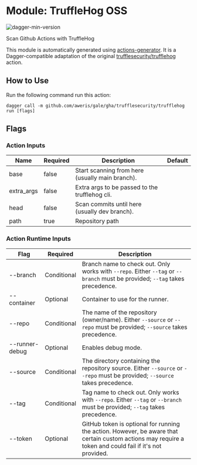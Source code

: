 # Module: TruffleHog OSS

![dagger-min-version](https://img.shields.io/badge/dagger%20version-v0.9.4-green)

Scan Github Actions with TruffleHog

This module is automatically generated using [actions-generator](https://github.com/aweris/gale/tree/main/daggerverse/actions/generator). It is a Dagger-compatible adaptation of the original [trufflesecurity/trufflehog](https://github.com/trufflesecurity/trufflehog) action.

## How to Use

Run the following command run this action:

```shell
dagger call -m github.com/aweris/gale/gha/trufflesecurity/trufflehog run [flags]
```

## Flags

### Action Inputs

| Name | Required | Description | Default | 
| ------| ------| ------| ------| 
| base | false | Start scanning from here (usually main branch). |  |
| extra_args | false | Extra args to be passed to the trufflehog cli. |  |
| head | false | Scan commits until here (usually dev branch). |  |
| path | true | Repository path |  |


### Action Runtime Inputs

| Flag | Required | Description | 
| ------| ------| ------| 
| --branch | Conditional | Branch name to check out. Only works with `--repo`. Either `--tag` or `--branch` must be provided; `--tag` takes precedence. |
| --container | Optional | Container to use for the runner. |
| --repo | Conditional | The name of the repository (owner/name). Either `--source` or `--repo` must be provided; `--source` takes precedence. |
| --runner-debug | Optional | Enables debug mode. |
| --source | Conditional | The directory containing the repository source. Either `--source` or `--repo` must be provided; `--source` takes precedence. |
| --tag | Conditional | Tag name to check out. Only works with `--repo`. Either `--tag` or `--branch` must be provided; `--tag` takes precedence. |
| --token | Optional | GitHub token is optional for running the action. However, be aware that certain custom actions may require a token and could fail if it's not provided. |
